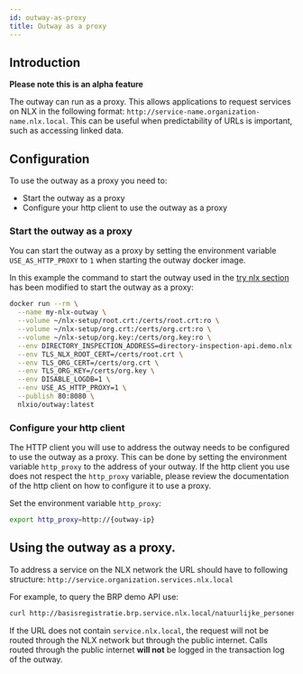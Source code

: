 ```yaml
---
id: outway-as-proxy
title: Outway as a proxy
---
```


## Introduction

**Please note this is an alpha feature**

The outway can run as a proxy. This allows applications to request services on NLX in the following format: `http://service-name.organization-name.nlx.local`. This can be useful when predictability of URLs is important, such as accessing linked data.

## Configuration

To use the outway as a proxy you need to:

* Start the outway as a proxy
* Configure your http client to use the outway as a proxy

### Start the outway as a proxy

You can start the outway as a proxy by setting the environment variable `USE_AS_HTTP_PROXY` to `1` when starting the outway docker image.

In this example the command to start the outway used in the [try nlx section](../try-nlx/consume-an-api.mdx) has been modified to start the outway as a proxy:

```bash
docker run --rm \
  --name my-nlx-outway \
  --volume ~/nlx-setup/root.crt:/certs/root.crt:ro \
  --volume ~/nlx-setup/org.crt:/certs/org.crt:ro \
  --volume ~/nlx-setup/org.key:/certs/org.key:ro \
  --env DIRECTORY_INSPECTION_ADDRESS=directory-inspection-api.demo.nlx.io:443 \
  --env TLS_NLX_ROOT_CERT=/certs/root.crt \
  --env TLS_ORG_CERT=/certs/org.crt \
  --env TLS_ORG_KEY=/certs/org.key \
  --env DISABLE_LOGDB=1 \
  --env USE_AS_HTTP_PROXY=1 \
  --publish 80:8080 \
  nlxio/outway:latest
```

### Configure your http client

The HTTP client you will use to address the outway needs to be configured to use the outway as a proxy. This can be done by setting the environment variable `http_proxy` to the address of your outway. If the http client you use does not respect the `http_proxy` variable, please review the documentation of the http client on how to configure it to use a proxy.

Set the environment variable `http_proxy`:

```bash
export http_proxy=http://{outway-ip}
```

## Using the outway as a proxy.

To address a service on the NLX network the URL should have to following structure: `http://service.organization.services.nlx.local`

For example, to query the BRP demo API use:

```bash
curl http://basisregistratie.brp.service.nlx.local/natuurlijke_personen/da02ca58-4412-11e9-b210-d663bd873d93
```

If the URL does not contain `service.nlx.local`, the request will not be routed through the NLX network but through the public internet.
Calls routed through the public internet **will not** be logged in the transaction log of the outway.
